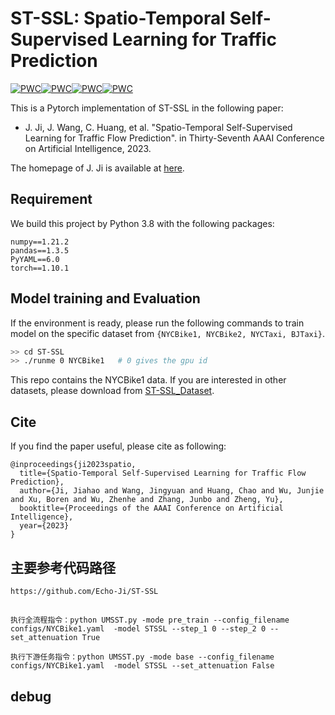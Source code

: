 # ST-SSL: Spatio-Temporal Self-Supervised Learning for Traffic Prediction 

[![PWC](https://img.shields.io/endpoint.svg?url=https://paperswithcode.com/badge/spatio-temporal-self-supervised-learning-for/traffic-prediction-on-nycbike1)](https://paperswithcode.com/sota/traffic-prediction-on-nycbike1?p=spatio-temporal-self-supervised-learning-for)[![PWC](https://img.shields.io/endpoint.svg?url=https://paperswithcode.com/badge/spatio-temporal-self-supervised-learning-for/traffic-prediction-on-nycbike2)](https://paperswithcode.com/sota/traffic-prediction-on-nycbike2?p=spatio-temporal-self-supervised-learning-for)[![PWC](https://img.shields.io/endpoint.svg?url=https://paperswithcode.com/badge/spatio-temporal-self-supervised-learning-for/traffic-prediction-on-nyctaxi)](https://paperswithcode.com/sota/traffic-prediction-on-nyctaxi?p=spatio-temporal-self-supervised-learning-for)[![PWC](https://img.shields.io/endpoint.svg?url=https://paperswithcode.com/badge/spatio-temporal-self-supervised-learning-for/traffic-prediction-on-bjtaxi)](https://paperswithcode.com/sota/traffic-prediction-on-bjtaxi?p=spatio-temporal-self-supervised-learning-for)

This is a Pytorch implementation of ST-SSL in the following paper: 

* J. Ji, J. Wang, C. Huang, et al. "Spatio-Temporal Self-Supervised Learning for Traffic Flow Prediction". in Thirty-Seventh AAAI Conference on Artificial Intelligence, 2023. 

The homepage of J. Ji is available at [here](https://echo-ji.github.io/academicpages/).

## Requirement

We build this project by Python 3.8 with the following packages: 
```
numpy==1.21.2
pandas==1.3.5
PyYAML==6.0
torch==1.10.1
```

## Model training and Evaluation

If the environment is ready, please run the following commands to train model on the specific dataset from `{NYCBike1, NYCBike2, NYCTaxi, BJTaxi}`.
```bash
>> cd ST-SSL
>> ./runme 0 NYCBike1   # 0 gives the gpu id
```

This repo contains the NYCBike1 data. If you are interested in other datasets, please download from [ST-SSL_Dataset](https://github.com/Echo-Ji/ST-SSL_Dataset).

## Cite

If you find the paper useful, please cite as following:

```
@inproceedings{ji2023spatio, 
  title={Spatio-Temporal Self-Supervised Learning for Traffic Flow Prediction}, 
  author={Ji, Jiahao and Wang, Jingyuan and Huang, Chao and Wu, Junjie and Xu, Boren and Wu, Zhenhe and Zhang, Junbo and Zheng, Yu}, 
  booktitle={Proceedings of the AAAI Conference on Artificial Intelligence}, 
  year={2023}
}
```

## 主要参考代码路径
```
https://github.com/Echo-Ji/ST-SSL
```

## 
```
执行全流程指令：python UMSST.py -mode pre_train --config_filename configs/NYCBike1.yaml  -model STSSL --step_1 0 --step_2 0 --set_attenuation True

执行下游任务指令：python UMSST.py -mode base --config_filename configs/NYCBike1.yaml  -model STSSL --set_attenuation False

```


## debug
```
```

## 
